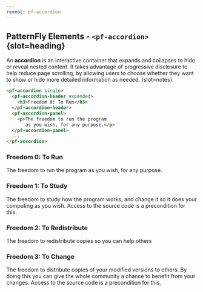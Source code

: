 ```yaml
---
reveal: pf-accordion
---
```

## PatternFly Elements - `<pf-accordion>` {slot=heading}

An **accordion** is an interactive container that expands and collapses to hide 
or reveal nested content. It takes advantage of progressive disclosure to help 
reduce page scrolling, by allowing users to choose whether they want to show or 
hide more detailed information as needed.
{slot=notes}

<rh-code-block>

```html
<pf-accordion single>
  <pf-accordion-header expanded>
    <h3>Freedom 0: To Run</h3>
  </pf-accordion-header>
  <pf-accordion-panel>
    <p>The freedom to run the program
       as you wish, for any purpose.</p>
  </pf-accordion-panel>
  ...
</pf-accordion>
```

</rh-code-block>

<pf-accordion single class="unscaled">
  <pf-accordion-header expanded>
    <h3>Freedom 0: To Run</h3>
  </pf-accordion-header>
  <pf-accordion-panel>
    <p>The freedom to run the program as you wish, for any purpose.</p>
  </pf-accordion-panel>

  <pf-accordion-header>
    <h3>Freedom 1: To Study</h3>
  </pf-accordion-header>
  <pf-accordion-panel>
    <p>The freedom to study how the program works, and change it so it does your computing as you wish. Access to the source code is a precondition for this. </p>
  </pf-accordion-panel>

  <pf-accordion-header>
    <h3>Freedom 2: To Redistribute</h3>
  </pf-accordion-header>
  <pf-accordion-panel>
    <p>The freedom to redistribute copies so you can help others</p>
  </pf-accordion-panel>

  <pf-accordion-header>
    <h3>Freedom 3: To Change</h3>
  </pf-accordion-header>
  <pf-accordion-panel>
    <p>The freedom to distribute copies of your modified versions to others. By doing this you can give the whole community a chance to benefit from your changes. Access to the source code is a precondition for this. </p>
  </pf-accordion-panel>
</pf-accordion>

<link rel="stylesheet"
      href="unscaled-components.css"
      webc:keep>

<link rel="stylesheet"
      href="centered-snippets.css"
      webc:keep>
